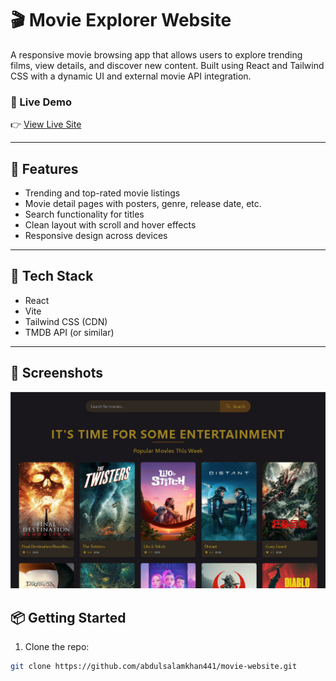 # 🎬 Movie Explorer Website

A responsive movie browsing app that allows users to explore trending films, view details, and discover new content. Built using React and Tailwind CSS with a dynamic UI and external movie API integration.

### 🔗 Live Demo
👉 [View Live Site](https://askweb17.netlify.app/)

---

## 🚀 Features

- Trending and top-rated movie listings
- Movie detail pages with posters, genre, release date, etc.
- Search functionality for titles
- Clean layout with scroll and hover effects
- Responsive design across devices

---

## 🧰 Tech Stack

- React
- Vite
- Tailwind CSS (CDN)
- TMDB API (or similar)

---

## 📸 Screenshots

![App Screenshot](./public/screenshot.PNG)

## 📦 Getting Started

1. Clone the repo:
```bash
git clone https://github.com/abdulsalamkhan441/movie-website.git
